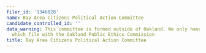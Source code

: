 ```yaml
---
filer_id: '1346828'
name: Bay Area Citizens Political Action Committee
candidate_controlled_id: ''
data_warning: This committee is formed outside of Oakland. We only have data on committees
  which file with the Oakland Public Ethics Commission
title: Bay Area Citizens Political Action Committee
---
```

